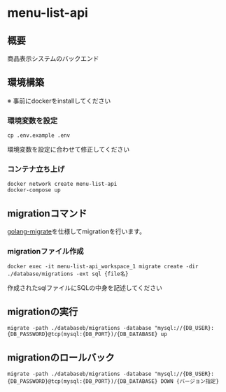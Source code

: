 # menu-list-api

## 概要
商品表示システムのバックエンド

## 環境構築
※ 事前にdockerをinstallしてください

### 環境変数を設定

```
cp .env.example .env
```
環境変数を設定に合わせて修正してください

### コンテナ立ち上げ
```
docker network create menu-list-api
docker-compose up
```

## migrationコマンド
[golang-migrate](https://github.com/golang-migrate/migrate)を仕様してmigrationを行います。

### migrationファイル作成
```
docker exec -it menu-list-api_workspace_1 migrate create -dir ./database/migrations -ext sql {file名}
```
作成されたsqlファイルにSQLの中身を記述してください
## migrationの実行
```
migrate -path ./databaseb/migrations -database "mysql://{DB_USER}:{DB_PASSWORD}@tcp(mysql:{DB_PORT})/{DB_DATABASE} up
```
## migrationのロールバック
```
migrate -path ./databaseb/migrations -database "mysql://{DB_USER}:{DB_PASSWORD}@tcp(mysql:{DB_PORT})/{DB_DATABASE} DOWN {バージョン指定}
```
